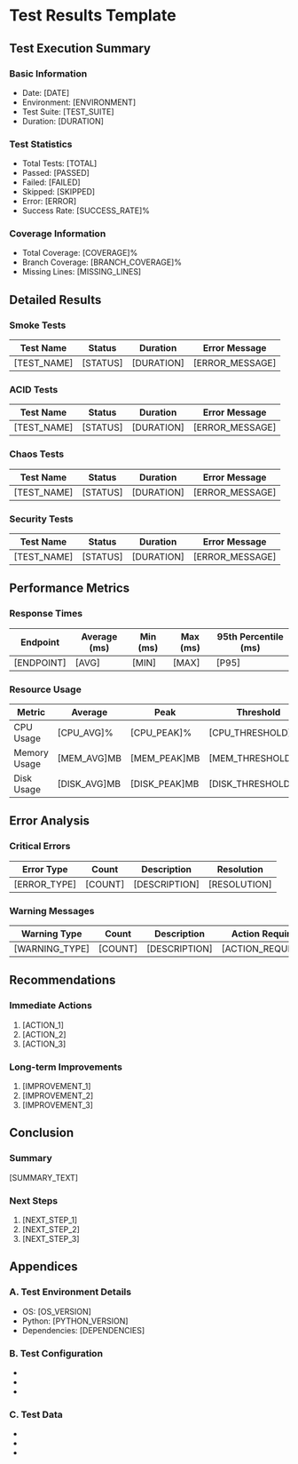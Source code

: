 # Test Results Template

## Test Execution Summary

### Basic Information
- Date: [DATE]
- Environment: [ENVIRONMENT]
- Test Suite: [TEST_SUITE]
- Duration: [DURATION]

### Test Statistics
- Total Tests: [TOTAL]
- Passed: [PASSED]
- Failed: [FAILED]
- Skipped: [SKIPPED]
- Error: [ERROR]
- Success Rate: [SUCCESS_RATE]%

### Coverage Information
- Total Coverage: [COVERAGE]%
- Branch Coverage: [BRANCH_COVERAGE]%
- Missing Lines: [MISSING_LINES]

## Detailed Results

### Smoke Tests
| Test Name | Status | Duration | Error Message |
|-----------|--------|----------|---------------|
| [TEST_NAME] | [STATUS] | [DURATION] | [ERROR_MESSAGE] |

### ACID Tests
| Test Name | Status | Duration | Error Message |
|-----------|--------|----------|---------------|
| [TEST_NAME] | [STATUS] | [DURATION] | [ERROR_MESSAGE] |

### Chaos Tests
| Test Name | Status | Duration | Error Message |
|-----------|--------|----------|---------------|
| [TEST_NAME] | [STATUS] | [DURATION] | [ERROR_MESSAGE] |

### Security Tests
| Test Name | Status | Duration | Error Message |
|-----------|--------|----------|---------------|
| [TEST_NAME] | [STATUS] | [DURATION] | [ERROR_MESSAGE] |

## Performance Metrics

### Response Times
| Endpoint | Average (ms) | Min (ms) | Max (ms) | 95th Percentile (ms) |
|----------|--------------|----------|----------|----------------------|
| [ENDPOINT] | [AVG] | [MIN] | [MAX] | [P95] |

### Resource Usage
| Metric | Average | Peak | Threshold |
|--------|---------|------|-----------|
| CPU Usage | [CPU_AVG]% | [CPU_PEAK]% | [CPU_THRESHOLD]% |
| Memory Usage | [MEM_AVG]MB | [MEM_PEAK]MB | [MEM_THRESHOLD]MB |
| Disk Usage | [DISK_AVG]MB | [DISK_PEAK]MB | [DISK_THRESHOLD]MB |

## Error Analysis

### Critical Errors
| Error Type | Count | Description | Resolution |
|------------|-------|-------------|------------|
| [ERROR_TYPE] | [COUNT] | [DESCRIPTION] | [RESOLUTION] |

### Warning Messages
| Warning Type | Count | Description | Action Required |
|--------------|-------|-------------|-----------------|
| [WARNING_TYPE] | [COUNT] | [DESCRIPTION] | [ACTION_REQUIRED] |

## Recommendations

### Immediate Actions
1. [ACTION_1]
2. [ACTION_2]
3. [ACTION_3]

### Long-term Improvements
1. [IMPROVEMENT_1]
2. [IMPROVEMENT_2]
3. [IMPROVEMENT_3]

## Conclusion

### Summary
[SUMMARY_TEXT]

### Next Steps
1. [NEXT_STEP_1]
2. [NEXT_STEP_2]
3. [NEXT_STEP_3]

## Appendices

### A. Test Environment Details
- OS: [OS_VERSION]
- Python: [PYTHON_VERSION]
- Dependencies: [DEPENDENCIES]

### B. Test Configuration
- [CONFIG_ITEM_1]: [VALUE_1]
- [CONFIG_ITEM_2]: [VALUE_2]
- [CONFIG_ITEM_3]: [VALUE_3]

### C. Test Data
- [DATA_ITEM_1]: [DESCRIPTION_1]
- [DATA_ITEM_2]: [DESCRIPTION_2]
- [DATA_ITEM_3]: [DESCRIPTION_3] 